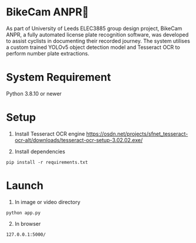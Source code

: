 # BikeCam ANPR🚴

As part of University of Leeds ELEC3885 group design project, BikeCam ANPR, a fully automated license plate recognition software, was developed to assist cyclists in documenting their recorded journey. The system utilises a custom trained YOLOv5 object detection model and Tesseract OCR to perform number plate extractions.

# System Requirement

Python 3.8.10 or newer

# Setup

1. Install Tesseract OCR engine
https://osdn.net/projects/sfnet_tesseract-ocr-alt/downloads/tesseract-ocr-setup-3.02.02.exe/

2. Install dependencies

```
pip install -r requirements.txt
```

# Launch

1. In image or video directory
```
python app.py
```

2. In browser
```
127.0.0.1:5000/
```
